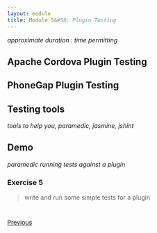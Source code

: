 ```yaml
---
layout: module
title: Module 5&#58; Plugin Testing
---
```


_approximate duration : time permitting_

## Apache Cordova Plugin Testing

## PhoneGap Plugin Testing

## Testing tools

_tools to help you, paramedic, jasmine, jshint_

## Demo

_paramedic running tests against a plugin_

### Exercise 5 

> write and run some simple tests for a plugin


<div class="row" style="margin-top:40px;">
<div class="col-sm-12">
<a href="lesson4.html" class="btn btn-default"><i class="glyphicon glyphicon-chevron-left"></i> Previous</a>
</div>
</div>
